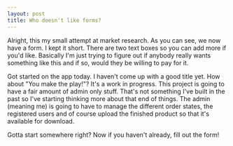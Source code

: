 ```yaml
---
layout: post
title: Who doesn't like forms?
---
```


Alright, this my small attempt at market research. As you can see, we now have a form. I kept it short. There are two text boxes so you can add more if you'd like. Basically I'm just trying to figure out if anybody really wants something like this and if so, would they be willing to pay for it. 

Got started on the app today. I haven't come up with a good title yet. How about "You make the play!"? It's a work in progress. This project is going to have a fair amount of admin only stuff. That's not something I've built in the past so I've starting thinking more about that end of things. The admin (meaning me) is going to have to manage the different order states, the registered users and of course upload the finished product so that it's available for download. 

Gotta start somewhere right? Now if you haven't already, fill out the form!
